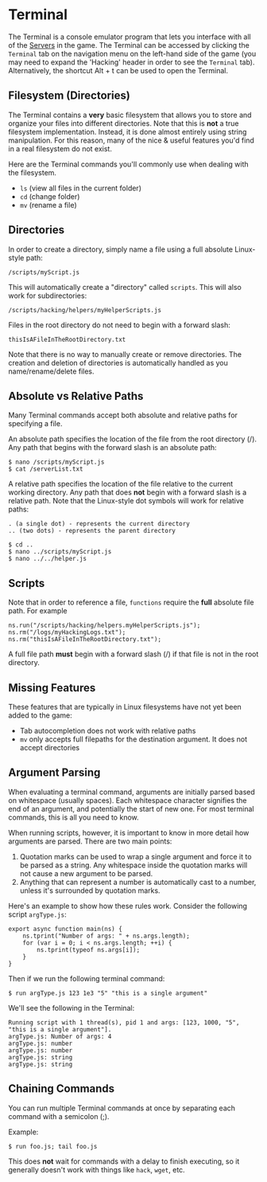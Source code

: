 # Terminal

The Terminal is a console emulator program that lets you interface with all of the
[Servers](servers.md) in the game. The Terminal can be accessed by clicking the `Terminal` tab
on the navigation menu on the left-hand side of the game (you may need to expand
the 'Hacking' header in order to see the `Terminal` tab). Alternatively, the shortcut Alt + t can be used to open the Terminal.

## Filesystem (Directories)

The Terminal contains a **very** basic filesystem that allows you to store and
organize your files into different directories. Note that this is **not** a true
filesystem implementation. Instead, it is done almost entirely using string manipulation.
For this reason, many of the nice & useful features you'd find in a real
filesystem do not exist.

Here are the Terminal commands you'll commonly use when dealing with the filesystem.

- `ls` (view all files in the current folder)
- `cd` (change folder)
- `mv` (rename a file)

## Directories

In order to create a directory, simply name a file using a full absolute Linux-style path:

    /scripts/myScript.js

This will automatically create a "directory" called `scripts`. This will also work
for subdirectories:

    /scripts/hacking/helpers/myHelperScripts.js

Files in the root directory do not need to begin with a forward slash:

    thisIsAFileInTheRootDirectory.txt

Note that there is no way to manually create or remove directories. The creation and
deletion of directories is automatically handled as you name/rename/delete
files.

## Absolute vs Relative Paths

Many Terminal commands accept both absolute and relative paths for specifying a
file.

An absolute path specifies the location of the file from the root directory (/).
Any path that begins with the forward slash is an absolute path:

    $ nano /scripts/myScript.js
    $ cat /serverList.txt

A relative path specifies the location of the file relative to the current working directory.
Any path that does **not** begin with a forward slash is a relative path. Note that the
Linux-style dot symbols will work for relative paths:

    . (a single dot) - represents the current directory
    .. (two dots) - represents the parent directory

    $ cd ..
    $ nano ../scripts/myScript.js
    $ nano ../../helper.js

## Scripts

Note that in order to reference a file, `functions` require the
**full** absolute file path. For example

    ns.run("/scripts/hacking/helpers.myHelperScripts.js");
    ns.rm("/logs/myHackingLogs.txt");
    ns.rm("thisIsAFileInTheRootDirectory.txt");

A full file path **must** begin with a forward slash (/) if that file
is not in the root directory.

## Missing Features

These features that are typically in Linux filesystems have not yet been added to the game:

- Tab autocompletion does not work with relative paths
- `mv` only accepts full filepaths for the destination argument. It does not accept directories

## Argument Parsing

When evaluating a terminal command, arguments are initially parsed based on whitespace (usually spaces).
Each whitespace character signifies the end of an argument, and potentially the start
of new one. For most terminal commands, this is all you need to know.

When running scripts, however, it is important to know in more detail how arguments are parsed.
There are two main points:

1. Quotation marks can be used to wrap a single argument and force it to be parsed as
   a string. Any whitespace inside the quotation marks will not cause a new argument
   to be parsed.
2. Anything that can represent a number is automatically cast to a number, unless it's
   surrounded by quotation marks.

Here's an example to show how these rules work. Consider the following script `argType.js`:

    export async function main(ns) {
        ns.tprint("Number of args: " + ns.args.length);
        for (var i = 0; i < ns.args.length; ++i) {
            ns.tprint(typeof ns.args[i]);
        }
    }

Then if we run the following terminal command:

    $ run argType.js 123 1e3 "5" "this is a single argument"

We'll see the following in the Terminal:

    Running script with 1 thread(s), pid 1 and args: [123, 1000, "5", "this is a single argument"].
    argType.js: Number of args: 4
    argType.js: number
    argType.js: number
    argType.js: string
    argType.js: string

## Chaining Commands

You can run multiple Terminal commands at once by separating each command
with a semicolon (;).

Example:

    $ run foo.js; tail foo.js

This does **not** wait for commands with a delay to finish executing, so it
generally doesn't work with things like `hack`, `wget`, etc.

